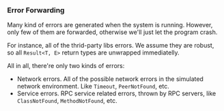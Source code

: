 ### Error Forwarding

Many kind of errors are generated when the system is running.
However, only few of them are forwarded, otherwise we'll just 
let the program crash.

For instance, all of the thrid-party libs errors. We assume 
they are robust, so all `Result<T, E>` return types are 
unwrapped immediatelly.

All in all, there're only two kinds of errors:
- Network errors. All of the possible network errors in the 
  simulated network environment. Like `Timeout`, `PeerNotFound`, etc.
- Service errors. RPC service related errors, thrown by RPC servers, 
  like `ClassNotFound`, `MethodNotFound`, etc.


